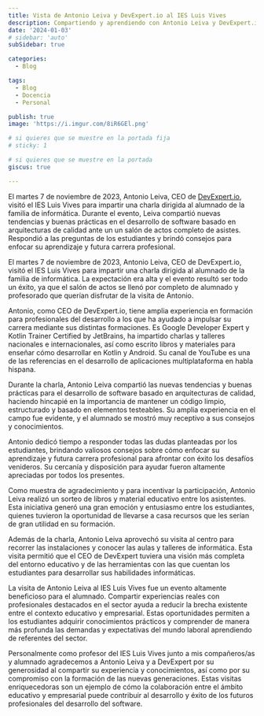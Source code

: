 ```yaml
---
title: Vista de Antonio Leiva y DevExpert.io al IES Luis Vives
description: Compartiendo y aprendiendo con Antonio Leiva y DevExpert.io junto al alumnado
date: '2024-01-03'
# sidebar: 'auto'
subSidebar: true

categories:
  - Blog

tags:
  - Blog
  - Docencia
  - Personal

publish: true
image: 'https://i.imgur.com/8iR6GEl.png'

# si quieres que se muestre en la portada fija
# sticky: 1

# si quieres que se muestre en la portada
giscus: true 

---
```

El martes 7 de noviembre de 2023, Antonio Leiva, CEO de [DevExpert.io](https://devexpert.io/), visitó el IES Luis Vives para impartir una charla dirigida al alumnado de la familia de informática. Durante el evento, Leiva compartió nuevas tendencias y buenas prácticas en el desarrollo de software basado en arquitecturas de calidad ante un un salón de actos completo de asistes. Respondió a las preguntas de los estudiantes y brindó consejos para enfocar su aprendizaje y futura carrera profesional.

<!-- more -->

El martes 7 de noviembre de 2023, Antonio Leiva, CEO de DevExpert.io, visitó el IES Luis Vives para impartir una charla dirigida al alumnado de la familia de informática. La expectación era alta y el evento resultó ser todo un éxito, ya que el salón de actos se llenó por completo de alumnado y profesorado que querían disfrutar de la visita de Antonio.

Antonio, como CEO de DevExpert.io, tiene amplia experiencia en formación para profesionales del desarrollo a los que ha ayudado a impulsar su carrera mediante sus distintas formaciones. Es Google Developer Expert y Kotlin Trainer Certified by JetBrains, ha impartido charlas y talleres nacionales e internacionales, así como escrito libros y materiales para enseñar cómo desarrollar en Kotlin y Android. Su canal de YouTube es una de las referencias en el desarrollo de aplicaciones multiplataforma en habla hispana.

Durante la charla, Antonio Leiva compartió las nuevas tendencias y buenas prácticas para el desarrollo de software basado en arquitecturas de calidad, haciendo hincapié en la importancia de mantener un código limpio, estructurado y basado en elementos testeables. Su amplia experiencia en el campo fue evidente, y el alumnado se mostró muy receptivo a sus consejos y conocimientos.

Antonio dedicó tiempo a responder todas las dudas planteadas por los estudiantes, brindando valiosos consejos sobre cómo enfocar su aprendizaje y futura carrera profesional para afrontar con éxito los desafíos venideros. Su cercanía y disposición para ayudar fueron altamente apreciadas por todos los presentes.

Como muestra de agradecimiento y para incentivar la participación, Antonio Leiva realizó un sorteo de libros y material educativo entre los asistentes. Esta iniciativa generó una gran emoción y entusiasmo entre los estudiantes, quienes tuvieron la oportunidad de llevarse a casa recursos que les serían de gran utilidad en su formación.

Además de la charla, Antonio Leiva aprovechó su visita al centro para recorrer las instalaciones y conocer las aulas y talleres de informática. Esta visita permitió que el CEO de DevExpert tuviera una visión más completa del entorno educativo y de las herramientas con las que cuentan los estudiantes para desarrollar sus habilidades informáticas.

La visita de Antonio Leiva al IES Luis Vives fue un evento altamente beneficioso para el alumnado. Compartir experiencias reales con profesionales destacados en el sector ayuda a reducir la brecha existente entre el contexto educativo y empresarial. Estas oportunidades permiten a los estudiantes adquirir conocimientos prácticos y comprender de manera más profunda las demandas y expectativas del mundo laboral aprendiendo de referentes del sector.

Personalmente como profesor del IES Luis Vives junto a mis compañeros/as y alumnado agradecemos a Antonio Leiva y a DevExpert por su generosidad al compartir su experiencia y conocimientos, así como por su compromiso con la formación de las nuevas generaciones. Estas visitas enriquecedoras son un ejemplo de cómo la colaboración entre el ámbito educativo y empresarial puede contribuir al desarrollo y éxito de los futuros profesionales del desarrollo del software.